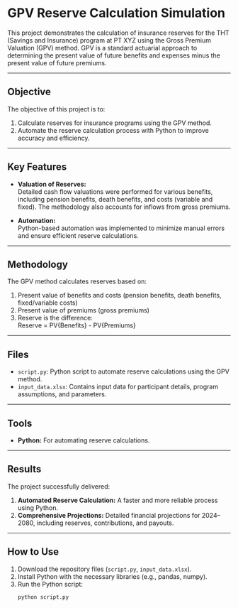 # GPV Reserve Calculation Simulation  

This project demonstrates the calculation of insurance reserves for the THT (Savings and Insurance) program at PT XYZ using the Gross Premium Valuation (GPV) method. GPV is a standard actuarial approach to determining the present value of future benefits and expenses minus the present value of future premiums.

---

## **Objective**
The objective of this project is to:  
1. Calculate reserves for insurance programs using the GPV method.
2. Automate the reserve calculation process with Python to improve accuracy and efficiency.
---

## **Key Features**
- **Valuation of Reserves:**  
  Detailed cash flow valuations were performed for various benefits, including pension benefits, death benefits, and costs (variable and fixed). The methodology also accounts for inflows from gross premiums.
  
- **Automation:**  
  Python-based automation was implemented to minimize manual errors and ensure efficient reserve calculations.  

---

## **Methodology**
The GPV method calculates reserves based on:  
1. Present value of benefits and costs (pension benefits, death benefits, fixed/variable costs)
2. Present value of premiums (gross premiums)
3. Reserve is the difference:  
   Reserve = PV{Benefits} - PV{Premiums}

---

## **Files**
- `script.py`: Python script to automate reserve calculations using the GPV method.  
- `input_data.xlsx`: Contains input data for participant details, program assumptions, and parameters.  

---

## **Tools**
- **Python:** For automating reserve calculations.  

---

## **Results**
The project successfully delivered:  
1. **Automated Reserve Calculation:** A faster and more reliable process using Python.  
2. **Comprehensive Projections:** Detailed financial projections for 2024–2080, including reserves, contributions, and payouts.

---

## **How to Use**
1. Download the repository files (`script.py`, `input_data.xlsx`).  
2. Install Python with the necessary libraries (e.g., pandas, numpy).  
3. Run the Python script:  
   ```bash
   python script.py
